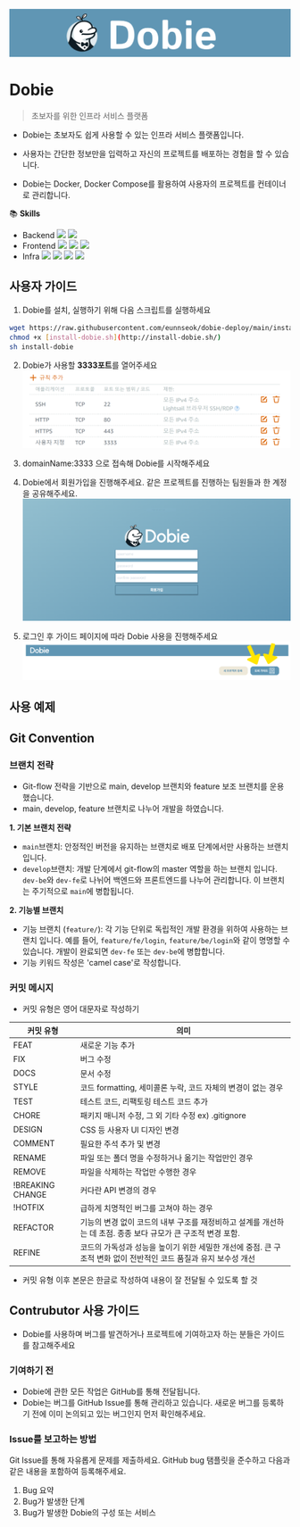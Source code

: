 ![dobie-banner](./assets/dobie-banner.PNG)

# Dobie 
> 초보자를 위한 인프라 서비스 플랫폼

- Dobie는 초보자도 쉽게 사용할 수 있는 인프라 서비스 플랫폼입니다.

- 사용자는 간단한 정보만을 입력하고 자신의 프로젝트를 배포하는 경험을 할 수 있습니다.

- Dobie는 Docker, Docker Compose를 활용하여 사용자의 프로젝트를 컨테이너로 관리합니다.

📚 **Skills**

- Backend 
<img src="https://img.shields.io/badge/springboot-6DB33F?style=for-the-badge&logo=springboot&logoColor=white"> <img src="https://img.shields.io/badge/springsecurity-6DB33F?style=for-the-badge&logo=springsecurity&logoColor=white">
- Frontend 
<img src="https://img.shields.io/badge/React-61DAFB?style=for-the-badge&logo=React&logoColor=white"> <img src="https://img.shields.io/badge/JavaScript-F7DF1E?style=for-the-badge&logo=JavaScript&logoColor=white"> <img src="https://img.shields.io/badge/MUI-007FFF?style=for-the-badge&logo=MUI&logoColor=white">
- Infra 
<img src="https://img.shields.io/badge/amazonec2-FF9900?style=for-the-badge&logo=amazonec2&logoColor=white"> <img src="https://img.shields.io/badge/docker-2496ED?style=for-the-badge&logo=docker&lodockerr=white"> <img src="https://img.shields.io/badge/ubuntu-E95420?style=for-the-badge&logo=ubuntu&lodockerr=white"> <img src="https://img.shields.io/badge/nginx-009639?style=for-the-badge&logo=nginx&lodockerr=white">

## 사용자 가이드

1.  Dobie를 설치, 실행하기 위해 다음 스크립트를 실행하세요

```bash
wget https://raw.githubusercontent.com/eunnseok/dobie-deploy/main/install-dobie.sh
chmod +x [install-dobie.sh](http://install-dobie.sh/) 
sh install-dobie
```

2.  Dobie가 사용할 **3333포트**를 열어주세요
![1](./assets/1.png)

3.  domainName:3333 으로 접속해 Dobie를 시작해주세요
4.  Dobie에서 회원가입을 진행해주세요. 같은 프로젝트를 진행하는 팀원들과 한 계정을 공유해주세요.
![3](./assets/3.png)
5.  로그인 후 가이드 페이지에 따라 Dobie 사용을 진행해주세요
![2](./assets/2.png)

## 사용 예제


## Git Convention

### 브랜치 전략
- Git-flow 전략을 기반으로 main, develop 브랜치와 feature 보조 브랜치를 운용했습니다.
- main, develop, feature 브랜치로 나누어 개발을 하였습니다. 

**1. 기본 브랜치 전략**

- `main`브랜치: 안정적인 버전을 유지하는 브랜치로 배포 단계에서만 사용하는 브랜치입니다.
- `develop`브랜치:  개발 단계에서 git-flow의 master 역할을 하는 브랜치 입니다. `dev-be`와 `dev-fe`로 나뉘어 백엔드와 프론트엔드를 나누어 관리합니다. 이 브랜치는 주기적으로 `main`에 병합됩니다.

**2. 기능별 브랜치**

- 기능 브랜치 (`feature/`): 각 기능 단위로 독립적인 개발 환경을 위하여 사용하는 브랜치 입니다. 예를 들어, `feature/fe/login`, `feature/be/login`와 같이 명명할 수 있습니다. 개발이 완료되면 `dev-fe` 또는 `dev-be`에 병합합니다.
- 기능 키워드 작성은 'camel case'로 작성합니다.

### **커밋 메시지**

- 커밋 유형은 영어 대문자로 작성하기

| 커밋 유형 | 의미 |
| --- | --- |
| FEAT | 새로운 기능 추가 |
| FIX | 버그 수정 |
| DOCS | 문서 수정 |
| STYLE | 코드 formatting, 세미콜론 누락, 코드 자체의 변경이 없는 경우 |
| TEST | 테스트 코드, 리팩토링 테스트 코드 추가 |
| CHORE | 패키지 매니저 수정, 그 외 기타 수정 ex) .gitignore |
| DESIGN | CSS 등 사용자 UI 디자인 변경 |
| COMMENT | 필요한 주석 추가 및 변경 |
| RENAME | 파일 또는 폴더 명을 수정하거나 옮기는 작업만인 경우 |
| REMOVE | 파일을 삭제하는 작업만 수행한 경우 |
| !BREAKING CHANGE | 커다란 API 변경의 경우 |
| !HOTFIX | 급하게 치명적인 버그를 고쳐야 하는 경우 |
| REFACTOR | 기능의 변경 없이 코드의 내부 구조를 재정비하고 설계를 개선하는 데 초점. 종종 보다 규모가 큰 구조적 변경 포함. |
| REFINE | 코드의 가독성과 성능을 높이기 위한 세밀한 개선에 중점. 큰 구조적 변화 없이 전반적인 코드 품질과 유지 보수성 개선 |
- 커밋 유형 이후 본문은 한글로 작성하여 내용이 잘 전달될 수 있도록 할 것

## Contrubutor 사용 가이드

- Dobie를 사용하며 버그를 발견하거나 프로젝트에 기여하고자 하는 분들은 가이드를 참고해주세요

### 기여하기 전
- Dobie에 관한 모든 작업은 GitHub를 통해 전달됩니다.
- Dobie는 버그를 GitHub Issue를 통해 관리하고 있습니다. 새로운 버그를 등록하기 전에 이미 논의되고 있는 버그인지 먼저 확인해주세요.

### Issue를 보고하는 방법
Git Issue를 통해 자유롭게 문제를 제출하세요. GitHub bug 탬플릿을 준수하고 다음과 같은 내용을 포함하여 등록해주세요.

1. Bug 요약
2. Bug가 발생한 단계
3. Bug가 발생한 Dobie의 구성 또는 서비스
